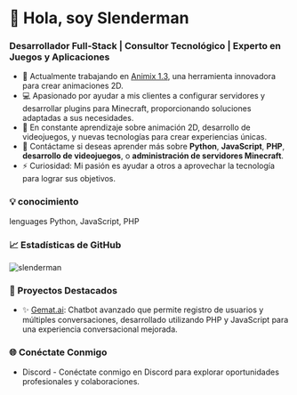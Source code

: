 # 👋 Hola, soy Slenderman

### Desarrollador Full-Stack | Consultor Tecnológico | Experto en Juegos y Aplicaciones

- 🌱 Actualmente trabajando en [Animix 1.3](https://animix.000.pe/), una herramienta innovadora para crear animaciones 2D.
- 💻 Apasionado por ayudar a mis clientes a configurar servidores y desarrollar plugins para Minecraft, proporcionando soluciones adaptadas a sus necesidades.
- 🚀 En constante aprendizaje sobre animación 2D, desarrollo de videojuegos, y nuevas tecnologías para crear experiencias únicas.
- 💬 Contáctame si deseas aprender más sobre **Python**, **JavaScript**, **PHP**, **desarrollo de videojuegos**, o **administración de servidores Minecraft**.
- ⚡ Curiosidad: Mi pasión es ayudar a otros a aprovechar la tecnología para lograr sus objetivos.

### 💡 conocimiento
lenguages Python, JavaScript, PHP

### 📈 Estadísticas de GitHub
![slenderman](https://github-readme-stats.vercel.app/api?username=tigerstyler&show_icons=true&theme=radical)

### 🚀 Proyectos Destacados
- ✨ [Gemat.ai](https://github.com/tuRepositorio/gemat-ai): Chatbot avanzado que permite registro de usuarios y múltiples conversaciones, desarrollado utilizando PHP y JavaScript para una experiencia conversacional mejorada.

### 🌐 Conéctate Conmigo
- Discord - Conéctate conmigo en Discord para explorar oportunidades profesionales y colaboraciones.
